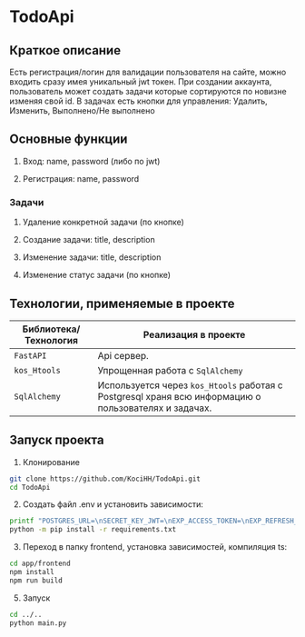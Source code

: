 # TodoApi

## Краткое описание
Есть регистрация/логин для валидации пользователя на сайте, можно входить сразу имея уникальный jwt токен.
При создании аккаунта, пользователь может создать задачи которые сортируются по новизне изменяя свой id.
В задачах есть кнопки для управления: Удалить, Изменить, Выполнено/Не выполнено

## Основные функции

1.  Вход: name, password (либо по jwt)

2.  Регистрация: name, password

### Задачи

1.  Удаление конкретной задачи (по кнопке) 
    
2.  Создание задачи: title, description
    
3.  Изменение задачи: title, description

4. Изменение статус задачи (по кнопке)
     

## Технологии, применяемые в проекте

| Библиотека/Технология | Реализация в проекте |
|-----------------------|----------------------------------------------------------|
| `FastAPI`             | Api сервер. |
| `kos_Htools`          | Упрощенная работа с `SqlAlchemy`|
| `SqlAlchemy`          | Используется через `kos_Htools` работая с Postgresql храня всю информацию о пользователях и задачах. |

## Запуск проекта

1. Клонирование
```bash
git clone https://github.com/KociHH/TodoApi.git
cd TodoApi
```

2. Создать файл .env и установить зависимости:
```bash
printf "POSTGRES_URL=\nSECRET_KEY_JWT=\nEXP_ACCESS_TOKEN=\nEXP_REFRESH_TOKEN=\n" > .env
python -m pip install -r requirements.txt
```

3. Переход в папку frontend, установка зависимостей, компиляция ts: 
```bash
cd app/frontend
npm install
npm run build
```

5. Запуск
```bash
cd ../..
python main.py
```

